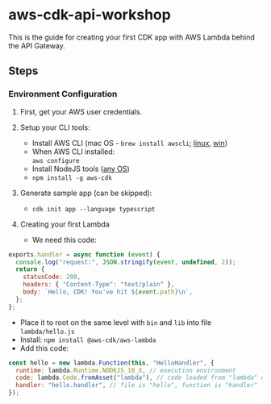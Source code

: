 # aws-cdk-api-workshop

This is the guide for creating your first CDK app with AWS Lambda behind the API Gateway.

## Steps

### Environment Configuration

1. First, get your AWS user credentials.

2. Setup your CLI tools:

   - Install AWS CLI (mac OS - `brew install awscli`; [linux](https://docs.aws.amazon.com/cli/latest/userguide/install-cliv2-linux.html), [win](https://docs.aws.amazon.com/cli/latest/userguide/install-cliv2-linux.html))
   - When AWS CLI installed:  
     `aws configure`
   - Install NodeJS tools ([any OS](https://nodejs.org/en/))
   - `npm install -g aws-cdk`

3. Generate sample app (can be skipped):

   - `cdk init app --language typescript`

4. Creating your first Lambda
   - We need this code:

```js
exports.handler = async function (event) {
  console.log("request:", JSON.stringify(event, undefined, 2));
  return {
    statusCode: 200,
    headers: { "Content-Type": "text/plain" },
    body: `Hello, CDK! You've hit ${event.path}\n`,
  };
};
```

- Place it to root on the same level with `bin` and `lib` into file
  `lambda/hello.js`
- Install: `npm install @aws-cdk/aws-lambda`
- Add this code:

```js
const hello = new lambda.Function(this, "HelloHandler", {
  runtime: lambda.Runtime.NODEJS_10_X, // execution environment
  code: lambda.Code.fromAsset("lambda"), // code loaded from "lambda" directory
  handler: "hello.handler", // file is "hello", function is "handler"
});
```
